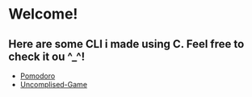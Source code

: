 # Welcome!

## Here are some CLI i made using C. Feel free to check it ou ^_^!

- [Pomodoro](https://github.com/RhapsodyInBlueMelody/C_CLI_APP/tree/main/Pomodoro)
- [Uncomplised-Game](https://github.com/RhapsodyInBlueMelody/C_CLI_APP/tree/main/Video%20Games)
